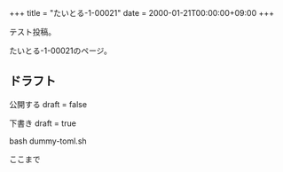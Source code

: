 +++
title = "たいとる-1-00021"
date = 2000-01-21T00:00:00+09:00
+++

テスト投稿。

たいとる-1-00021のページ。


## ドラフト

公開する
draft = false

下書き
draft = true

bash dummy-toml.sh

ここまで
